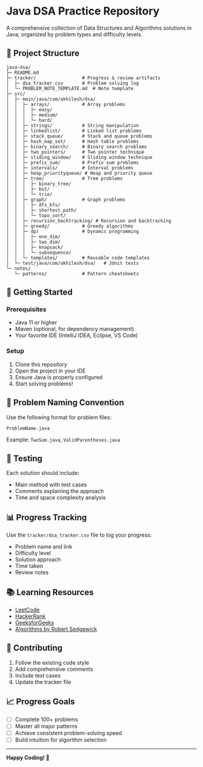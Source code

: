 # Java DSA Practice Repository

A comprehensive collection of Data Structures and Algorithms solutions in Java, organized by problem types and difficulty levels.

## 📁 Project Structure

```
java-dsa/
├─ README.md
├─ tracker/                 # Progress & review artifacts
│  ├─ dsa_tracker.csv       # Problem solving log
│  └─ PROBLEM_NOTE_TEMPLATE.md  # Note template
├─ src/
│  ├─ main/java/com/akhilesh/dsa/
│  │  ├─ arrays/            # Array problems
│  │  │  ├─ easy/
│  │  │  ├─ medium/
│  │  │  └─ hard/
│  │  ├─ strings/           # String manipulation
│  │  ├─ linkedlist/        # Linked list problems
│  │  ├─ stack_queue/       # Stack and queue problems
│  │  ├─ hash_map_set/      # Hash table problems
│  │  ├─ binary_search/     # Binary search problems
│  │  ├─ two_pointers/      # Two pointer technique
│  │  ├─ sliding_window/    # Sliding window technique
│  │  ├─ prefix_sum/        # Prefix sum problems
│  │  ├─ intervals/         # Interval problems
│  │  ├─ heap_priorityqueue/ # Heap and priority queue
│  │  ├─ tree/              # Tree problems
│  │  │  ├─ binary_tree/
│  │  │  ├─ bst/
│  │  │  └─ trie/
│  │  ├─ graph/             # Graph problems
│  │  │  ├─ dfs_bfs/
│  │  │  ├─ shortest_path/
│  │  │  └─ topo_sort/
│  │  ├─ recursion_backtracking/ # Recursion and backtracking
│  │  ├─ greedy/            # Greedy algorithms
│  │  ├─ dp/                # Dynamic programming
│  │  │  ├─ one_dim/
│  │  │  ├─ two_dim/
│  │  │  ├─ knapsack/
│  │  │  └─ subsequence/
│  │  └─ templates/         # Reusable code templates
│  └─ test/java/com/akhilesh/dsa/   # JUnit tests
└─ notes/
   └─ patterns/             # Pattern cheatsheets
```

## 🚀 Getting Started

### Prerequisites
- Java 11 or higher
- Maven (optional, for dependency management)
- Your favorite IDE (IntelliJ IDEA, Eclipse, VS Code)

### Setup
1. Clone this repository
2. Open the project in your IDE
3. Ensure Java is properly configured
4. Start solving problems!

## 📝 Problem Naming Convention

Use the following format for problem files:
```
ProblemName.java
```

Example: `TwoSum.java`, `ValidParentheses.java`

## 🧪 Testing

Each solution should include:
- Main method with test cases
- Comments explaining the approach
- Time and space complexity analysis

## 📊 Progress Tracking

Use the `tracker/dsa_tracker.csv` file to log your progress:
- Problem name and link
- Difficulty level
- Solution approach
- Time taken
- Review notes

## 📚 Learning Resources

- [LeetCode](https://leetcode.com/)
- [HackerRank](https://www.hackerrank.com/)
- [GeeksforGeeks](https://www.geeksforgeeks.org/)
- [Algorithms by Robert Sedgewick](https://algs4.cs.princeton.edu/)

## 🤝 Contributing

1. Follow the existing code style
2. Add comprehensive comments
3. Include test cases
4. Update the tracker file

## 📈 Progress Goals

- [ ] Complete 100+ problems
- [ ] Master all major patterns
- [ ] Achieve consistent problem-solving speed
- [ ] Build intuition for algorithm selection

---

**Happy Coding! 🎉**

